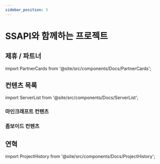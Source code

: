 ```yaml
---
sidebar_position: 3
---
```


# SSAPI와 함께하는 프로젝트

## 제휴 / 파트너

import PartnerCards from '@site/src/components/Docs/PartnerCards';

<PartnerCards />

## 컨텐츠 목록

import ServerList from '@site/src/components/Docs/ServerList';

### 마인크래프트 컨텐츠

<ServerList type="minecraft" />

### 좀보이드 컨텐츠

<ServerList type="zomboid" />

## 연혁

import ProjectHistory from '@site/src/components/Docs/ProjectHistory';

<ProjectHistory />
